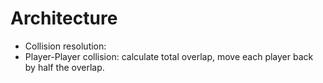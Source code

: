 # Architecture

- Collision resolution: 
- Player-Player collision: calculate total overlap, move each player back by half the overlap.
